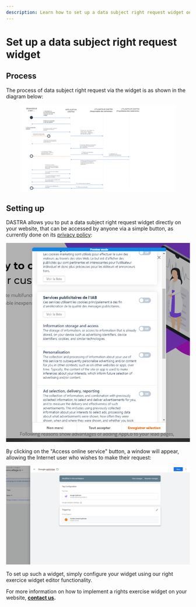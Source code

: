 ```yaml
---
description: Learn how to set up a data subject right request widget on your website.
---
```


# Set up a data subject right request widget

## Process

The process of data subject right request via the widget is as shown in the diagram below:

<figure><img src="../../.gitbook/assets/image (3).png" alt=""><figcaption></figcaption></figure>

## Setting up

DASTRA allows you to put a data subject right request widget directly on your website, that can be accessed by anyone via a simple button, as currently done on its [privacy policy](https://www.dastra.eu/fr/privacy-policy):

![](<../../.gitbook/assets/image (70).png>)

By clicking on the "Access online service" button, a window will appear, allowing the Internet user who wishes to make their request:

![](<../../.gitbook/assets/image (87).png>)

To set up such a widget, simply configure your widget using our right exercice widget editor functionality.

For more information on how to implement a rights exercise widget on your website, [**contact us**](https://www.dastra.eu/en/contact?type=Other)**.**

